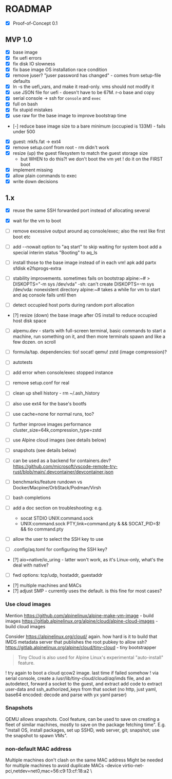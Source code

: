 # ROADMAP

- [x] Proof-of-Concept 0.1

## MVP 1.0

- [x] base image
- [x] fix uefi errors
- [x] fix disk IO slowness
- [x] fix base image OS installation race condition
- [x] remove juser? "juser password has changed" - comes from setup-file defaults
- [x] ln -s the uefi_vars, and make it read-only. vms should not modify it
- [x] use JSON file for uefi - doesn't have to be 67M. r-o base and copy
- [x] serial console -> ssh for `console` and `exec`
- [x] full on bash
- [x] fix stupid mistakes
- [x] use raw for the base image to improve bootstrap time
- [-] reduce base image size to a bare minimum (occupied is 133M) - fails under 500
- [x] guest: mkfs.fat -> ext4
- [x] remove setup.conf from root - rm didn't work
- [x] resize (up) the guest filesystem to match the guest storage size
    - but WHEN to do this?! we don't boot the vm yet ! do it on the FIRST boot
- [x] implement missing
- [x] allow plain commands to exec
- [x] write down decisions

## 1.x

- [x] reuse the same SSH forwarded port instead of allocating several
- [x] wait for the vm to boot

- [ ] remove excessive output around aq console/exec; also the rest like first boot etc

- [ ] add --nowait option to "aq start" to skip waiting for system boot
      add a special interim status "Booting" to aq_ls

- [ ] install those to the base image instead of in each vm! apk add partx sfdisk e2fsprogs-extra

- [ ] stability improvements. sometimes fails on bootstrap
        alpine:~# > DISKOPTS="-m sys /dev/vda"
        -sh: can't create DISKOPTS=-m sys /dev/vda: nonexistent directory
        alpine:~#
      takes a while for vm to start and aq console <vm> fails until then

- [ ] detect occupied host ports during random port allocation

- [?] resize (down) the base image after OS install to reduce occupied host disk space

- [ ] alpemu.dev - starts with full-screen terminal, basic commands to start a machine, run something on it, and then more terminals spawn and like a few dozen. on scroll
- [ ] formula/tap. dependencies: tio! socat! qemu! zstd (image compression)?
- [ ] autotests
- [ ] add error when console/exec stopped instance
- [ ] remove setup.conf for real
- [ ] clean up shell history - rm ~/.ash_history
- [ ] also use ext4 for the base's bootfs
- [ ] use cache=none for normal runs, too?
- [ ] further improve images performance cluster_size=64k,compression_type=zstd
- [ ] use Alpine cloud images (see details below)
- [ ] snapshots (see details below)
- [ ] can be used as a backend for containers.dev? https://github.com/microsoft/vscode-remote-try-rust/blob/main/.devcontainer/devcontainer.json
- [ ] benchmarks/feature rundown vs Docker/Macpine/OrbStack/Podman/Virsh
- [ ] bash completions

- [ ] add a doc section on troubleshooting: e.g.
  - socat STDIO UNIX:command.sock
  - UNIX:command.sock PTY,link=command.pty & && SOCAT_PID=$! && tio command.pty

- [ ] allow the user to select the SSH key to use
- [ ] .config/aq.toml for configuring the SSH key?

- [?] aio=native/io_uring - latter won't work, as it's Linux-only, what's the deal with native?

- [ ] fwd options: tcp/udp, hostaddr, guestaddr

- [?] multiple machines and MACs
- [?] adjust SMP - currently uses the default. is this fine for most cases?

### Use cloud images

Mention https://github.com/alpinelinux/alpine-make-vm-image - build images
https://gitlab.alpinelinux.org/alpine/cloud/alpine-cloud-images - build cloud images

Consider https://alpinelinux.org/cloud/ again. how hard is it to build that IMDS metadata server that publishes the root pubkey to allow ssh?
https://gitlab.alpinelinux.org/alpine/cloud/tiny-cloud - tiny bootstrapper
> Tiny Cloud is also used for Alpine Linux's experimental "auto-install" feature.

! try again to boot a cloud qcow2 image. last time if failed somehow
! via serial console, create a /usr/lib/tiny-cloud/cloud/*aq*/imds file, and an autodetect, forward a socket to the guest, and extract add code to extract user-data and ssh_authorized_keys from that socket (no http, just yaml, base64 encoded: decode and parse with yx yaml parser)

### Snapshots

QEMU allows snapshots. Cool feature, can be used to save on creating a fleet of similar machines, mostly to save on the package fetching time". E.g. "install OS, install packages, set up SSHD, web server, git; snapshot; use the snapshot to spawn VMs".

### non-default MAC address

Multiple machines don't clash on the same MAC address
Might be needed for multiple machines to avoid duplicate MACs
    -device virtio-net-pci,netdev=net0,mac=56:c9:13:cf:18:a2 \
